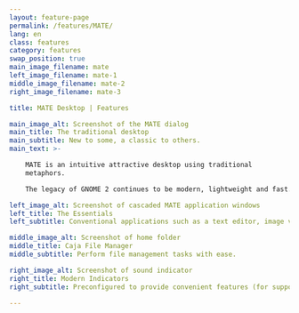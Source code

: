 ```yaml
---
layout: feature-page
permalink: /features/MATE/
lang: en
class: features
category: features
swap_position: true
main_image_filename: mate
left_image_filename: mate-1
middle_image_filename: mate-2
right_image_filename: mate-3

title: MATE Desktop | Features

main_image_alt: Screenshot of the MATE dialog
main_title: The traditional desktop
main_subtitle: New to some, a classic to others.
main_text: >-

    MATE is an intuitive attractive desktop using traditional
    metaphors.

    The legacy of GNOME 2 continues to be modern, lightweight and fast.

left_image_alt: Screenshot of cascaded MATE application windows
left_title: The Essentials
left_subtitle: Conventional applications such as a text editor, image viewer and archive utility.

middle_image_alt: Screenshot of home folder
middle_title: Caja File Manager
middle_subtitle: Perform file management tasks with ease.

right_image_alt: Screenshot of sound indicator
right_title: Modern Indicators
right_subtitle: Preconfigured to provide convenient features (for supported applications)

---
```

